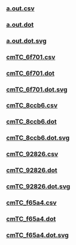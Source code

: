 ### [a.out.csv](a.out.csv)
### [a.out.dot](a.out.dot)
### [a.out.dot.svg](a.out.dot.svg)
### [cmTC_6f701.csv](cmTC_6f701.csv)
### [cmTC_6f701.dot](cmTC_6f701.dot)
### [cmTC_6f701.dot.svg](cmTC_6f701.dot.svg)
### [cmTC_8ccb6.csv](cmTC_8ccb6.csv)
### [cmTC_8ccb6.dot](cmTC_8ccb6.dot)
### [cmTC_8ccb6.dot.svg](cmTC_8ccb6.dot.svg)
### [cmTC_92826.csv](cmTC_92826.csv)
### [cmTC_92826.dot](cmTC_92826.dot)
### [cmTC_92826.dot.svg](cmTC_92826.dot.svg)
### [cmTC_f65a4.csv](cmTC_f65a4.csv)
### [cmTC_f65a4.dot](cmTC_f65a4.dot)
### [cmTC_f65a4.dot.svg](cmTC_f65a4.dot.svg)
